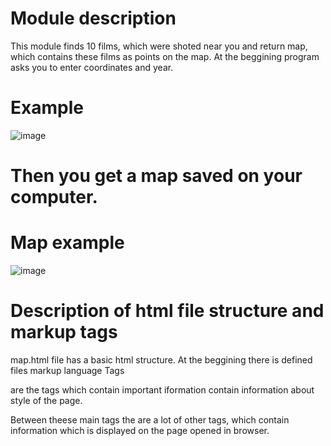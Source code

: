 # Module description
This module finds 10 films, which were shoted near you and return map, which contains these films as points on the map. At the beggining program asks you to enter coordinates and year.
# Example
![image](https://user-images.githubusercontent.com/72096248/108094526-95241d80-7087-11eb-9252-ce505d40f96e.png)
# Then you get a map saved on your computer.
# Map example
![image](https://user-images.githubusercontent.com/72096248/108095095-2c897080-7088-11eb-99c8-40f9529171c4.png)
# Description of html file structure and markup tags
map.html file has a basic html structure.
At the beggining there is defined files markup language
Tags
<script> </script> are the tags which contain important iformation
<style> </style> contain information about style of the page.
Between theese main tags the are a lot of other tags, which contain information which is displayed on the page opened in browser.
